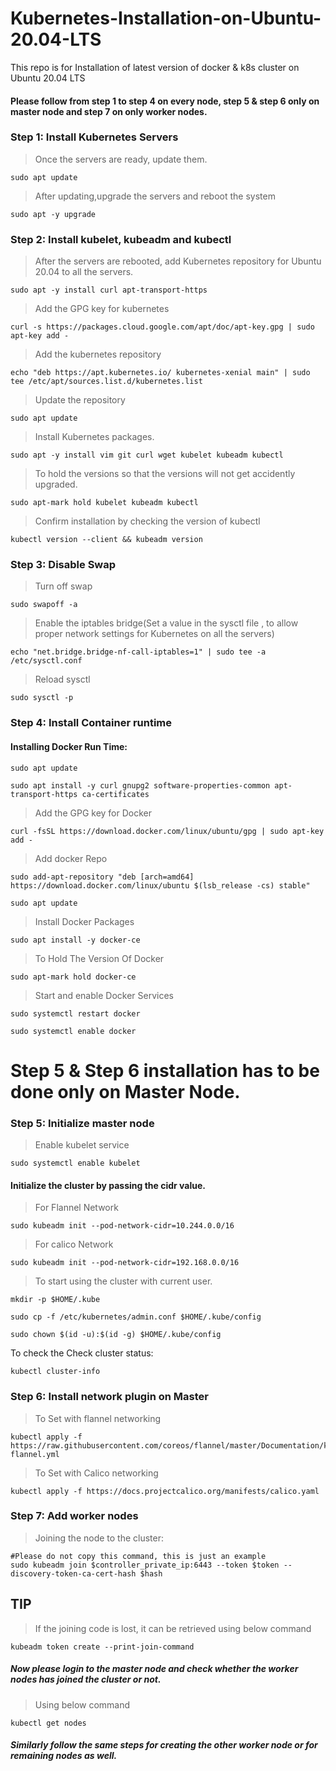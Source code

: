 # Kubernetes-Installation-on-Ubuntu-20.04-LTS
This repo is for Installation of latest version of docker &amp; k8s cluster on Ubuntu 20.04 LTS

#### Please follow from step 1 to step 4 on every node, step 5 & step 6 only on master node and step 7 on only worker nodes.

### **Step 1: Install Kubernetes Servers**

> Once the servers are ready, update them.
```
sudo apt update
```
> After updating,upgrade the servers and reboot the system
```
sudo apt -y upgrade
```
### **Step 2: Install kubelet, kubeadm and kubectl**

> After the servers are rebooted, add Kubernetes repository for Ubuntu 20.04 to all the servers.
```
sudo apt -y install curl apt-transport-https
```
> Add the GPG key for kubernetes

```
curl -s https://packages.cloud.google.com/apt/doc/apt-key.gpg | sudo apt-key add -
```
> Add the kubernetes repository
```
echo "deb https://apt.kubernetes.io/ kubernetes-xenial main" | sudo tee /etc/apt/sources.list.d/kubernetes.list
```
> Update the repository
```
sudo apt update
```
> Install Kubernetes packages.
```
sudo apt -y install vim git curl wget kubelet kubeadm kubectl
```
> To hold the versions so that the versions will not get accidently upgraded.
```
sudo apt-mark hold kubelet kubeadm kubectl
```
> Confirm installation by checking the version of kubectl
```
kubectl version --client && kubeadm version
```
### **Step 3: Disable Swap**

> Turn off swap
```
sudo swapoff -a
```
> Enable the iptables bridge(Set a value in the sysctl file , to allow proper network settings for Kubernetes on all the servers)
```
echo "net.bridge.bridge-nf-call-iptables=1" | sudo tee -a /etc/sysctl.conf
```
> Reload sysctl
```
sudo sysctl -p
```
### **Step 4: Install Container runtime**

#### Installing Docker Run Time:

```
sudo apt update
```
```
sudo apt install -y curl gnupg2 software-properties-common apt-transport-https ca-certificates
```
> Add the GPG key for Docker
```
curl -fsSL https://download.docker.com/linux/ubuntu/gpg | sudo apt-key add -
```
> Add docker Repo
```
sudo add-apt-repository "deb [arch=amd64] https://download.docker.com/linux/ubuntu $(lsb_release -cs) stable"
```
```
sudo apt update
```
> Install Docker Packages
```
sudo apt install -y docker-ce
```
> To Hold The Version Of Docker
```
sudo apt-mark hold docker-ce
```
> Start and enable Docker Services
```
sudo systemctl restart docker
```
```
sudo systemctl enable docker
```
# **Step 5 & Step 6 installation has to be done only on Master Node.**

### **Step 5: Initialize master node**

> Enable kubelet service
```
sudo systemctl enable kubelet
```

#### Initialize the cluster by passing the cidr value.

> For Flannel Network
```
sudo kubeadm init --pod-network-cidr=10.244.0.0/16
```
> For calico Network
```
sudo kubeadm init --pod-network-cidr=192.168.0.0/16
```
> To start using the cluster with current user.
```
mkdir -p $HOME/.kube
```
```
sudo cp -f /etc/kubernetes/admin.conf $HOME/.kube/config
```
```
sudo chown $(id -u):$(id -g) $HOME/.kube/config
```
To check the Check cluster status:
```
kubectl cluster-info
```
### **Step 6: Install network plugin on Master**

> To Set with flannel networking
```
kubectl apply -f https://raw.githubusercontent.com/coreos/flannel/master/Documentation/kube-flannel.yml
```
> To Set with Calico networking
```
kubectl apply -f https://docs.projectcalico.org/manifests/calico.yaml
```
### **Step 7: Add worker nodes**

> Joining the node to the cluster:
```
#Please do not copy this command, this is just an example
sudo kubeadm join $controller_private_ip:6443 --token $token --discovery-token-ca-cert-hash $hash
```
## TIP
> If the joining code is lost, it can be retrieved using below command
```
kubeadm token create --print-join-command
```

##### Now please login to the master node and check whether the worker nodes has joined the cluster or not.

> Using below command
```
kubectl get nodes
```
##### Similarly follow the same steps for creating the other worker node or for remaining nodes as well.
